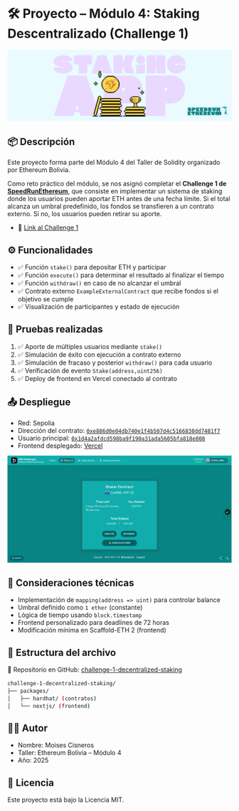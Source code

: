 # 🛠 Proyecto – Módulo 4: Staking Descentralizado (Challenge 1)

![Banner](./screenshots/banner-challenge-1.png)

## 📦 Descripción

Este proyecto forma parte del Módulo 4 del Taller de Solidity organizado por Ethereum Bolivia.

Como reto práctico del módulo, se nos asignó completar el **Challenge 1 de [SpeedRunEthereum](https://speedrunethereum.com/)**, que consiste en implementar un sistema de staking donde los usuarios pueden aportar ETH antes de una fecha límite. Si el total alcanza un umbral predefinido, los fondos se transfieren a un contrato externo. Si no, los usuarios pueden retirar su aporte.

- 🔗 [Link al Challenge 1](https://speedrunethereum.com/challenge/decentralized-staking)

## ⚙️ Funcionalidades

- ✅ Función `stake()` para depositar ETH y participar
- ✅ Función `execute()` para determinar el resultado al finalizar el tiempo
- ✅ Función `withdraw()` en caso de no alcanzar el umbral
- ✅ Contrato externo `ExampleExternalContract` que recibe fondos si el objetivo se cumple
- ✅ Visualización de participantes y estado de ejecución

## 🧪 Pruebas realizadas

1. ✅ Aporte de múltiples usuarios mediante `stake()`
2. ✅ Simulación de éxito con ejecución a contrato externo
3. ✅ Simulación de fracaso y posterior `withdraw()` para cada usuario
4. ✅ Verificación de evento `Stake(address,uint256)`
5. ✅ Deploy de frontend en Vercel conectado al contrato

## 📤 Despliegue

- Red: Sepolia
- Dirección del contrato: [`0xe886d0e04db740e1f4b507d4c5166830dd7481f7`](https://sepolia.etherscan.io/address/0xe886d0e04db740e1f4b507d4c5166830dd7481f7)
- Usuario principal: [`0x1d4a2afdcd598ba9f190a31ada5605bfa818e808`](https://sepolia.etherscan.io/address/0x1d4a2afdcd598ba9f190a31ada5605bfa818e808)
- Frontend desplegado: [Vercel](https://nextjs-apmbljag9-cisn3ronautas-projects.vercel.app/)

![Preview del Frontend](./screenshots/frontend-preview-1.jpeg)

## 🧠 Consideraciones técnicas

- Implementación de `mapping(address => uint)` para controlar balance
- Umbral definido como `1 ether` (constante)
- Lógica de tiempo usando `block.timestamp`
- Frontend personalizado para deadlines de 72 horas
- Modificación mínima en Scaffold-ETH 2 (frontend)

## 📁 Estructura del archivo

🔗 Repositorio en GitHub: [challenge-1-decentralized-staking](https://github.com/moises-cisneros/challenge-1-decentralized-staking)

```bash
challenge-1-decentralized-staking/
├── packages/
│   ├── hardhat/ (contratos)
│   └── nextjs/ (frontend)
````

## 👨‍💻 Autor

- Nombre: Moises Cisneros
- Taller: Ethereum Bolivia – Módulo 4
- Año: 2025

## 📜 Licencia

Este proyecto está bajo la Licencia MIT.
